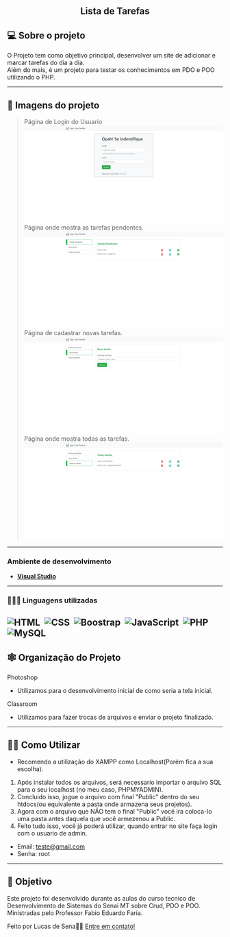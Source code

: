 <h2 align="center"> 
    Lista de Tarefas
</h2>

<!-- <p align="center">
 <a href="#-sobre-o-projeto">Sobre</a> •
 <a href="#-Imagens-do-projeto">Layout</a> • 
 <a href="#-tecnologias">Tecnologias</a> • 
 <a href="#-squad-infodevs">Squad</a> • 
 <a href="#-licença">Licença</a>
</p> -->

## 💻 Sobre o projeto

O Projeto tem como objetivo principal, desenvolver um site de adicionar e marcar tarefas do dia a dia. </br> Além do mais, é um projeto para testar os conhecimentos em PDO e POO utilizando o PHP.

---

## 🎨 Imagens do projeto

> Página de Login do Usuario
![GK1](https://github.com/LucSena/Lista-de-Tarefas/blob/main/imagemgit/LISTA%20DE%20TAREFAS%20(1).png)
> Página onde mostra as tarefas pendentes.
![GK1](https://github.com/LucSena/Lista-de-Tarefas/blob/main/imagemgit/LISTA%20DE%20TAREFAS%20(4).png)
> Página de cadastrar novas tarefas.
![GK1](https://github.com/LucSena/Lista-de-Tarefas/blob/main/imagemgit/LISTA%20DE%20TAREFAS%20(3).png)
> Página onde mostra todas as tarefas.
![GK1](https://github.com/LucSena/Lista-de-Tarefas/blob/main/imagemgit/LISTA%20DE%20TAREFAS%20(2).png)



---

### **Ambiente de desenvolvimento**

-   **[Visual Studio](https://visualstudio.microsoft.com)**

---

### **👨🏾‍💻 Linguagens utilizadas**

![HTML](https://img.shields.io/badge/-HTML-0D1117?style=for-the-badge&logo=html5&labelColor=0D1117)&nbsp;
![CSS](https://img.shields.io/badge/-CSS-0D1117?style=for-the-badge&logo=CSS3&logoColor=1572B6&labelColor=0D1117)&nbsp;
![Boostrap](https://img.shields.io/badge/-boostrap-0D1117?style=for-the-badge&logo=bootstrap&labelColor=0D1117)&nbsp;
![JavaScript](https://img.shields.io/badge/-JavaScript-0D1117?style=for-the-badge&logo=javascript&labelColor=0D1117&textColor=0D1117)&nbsp;
![PHP](https://img.shields.io/badge/-php-0D1117?style=for-the-badge&logo=php&logoColor=purple&labelColor=0D1117)&nbsp;
![MySQL](https://img.shields.io/badge/-mysql-0D1117?style=for-the-badge&logo=mysql&labelColor=0D1117)&nbsp;
---

## 🕸 Organização do Projeto

Photoshop
  - Utilizamos para o desenvolvimento inicial de como seria a tela inicial.

Classroom
  - Utilizamos para fazer trocas de arquivos e enviar o projeto finalizado.
---

## ✍🏾 Como Utilizar

* Recomendo a utilização do XAMPP como Localhost(Porém fica a sua escolha).

1. Após instalar todos os arquivos, será necessario importar o arquivo SQL para o seu localhost (no meu caso, PHPMYADMIN).
2. Concluido isso, jogue o arquivo com final "Public" dentro do seu htdocs(ou equivalente a pasta onde armazena seus projetos).
3. Agora com o arquivo que NÃO tem o final "Public" você ira coloca-lo uma pasta antes daquela que você armezenou a Public.
4. Feito tudo isso, você já poderá utilizar, quando entrar no site faça login com o usuario de admin.

* Email: teste@gmail.com
* Senha: root
  
---

## 📝 Objetivo

Este projeto foi desenvolvido durante as aulas do curso tecnico de Desenvolvimento de Sistemas do Senai MT sobre Crud, PDO e POO.
Ministradas pelo Professor Fabio Eduardo Faria.

Feito por Lucas de Sena👋🏽 [Entre em contato!](https://www.linkedin.com/in/lucas-de-sena/)
